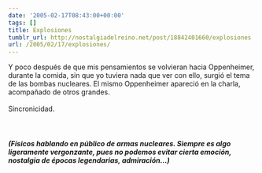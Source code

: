 ```yaml
---
date: '2005-02-17T08:43:00+00:00'
tags: []
title: Explosiones
tumblr_url: http://nostalgiadelreino.net/post/18842401660/explosiones
url: /2005/02/17/explosiones/
---
```


<p>Y poco después de que mis pensamientos se volvieran hacia Oppenheimer, durante la comida, sin que yo tuviera nada que ver con ello, surgió el tema de las bombas nucleares. El mismo Oppenheimer apareció en la charla, acompañado de otros grandes.<br/><br/>Sincronicidad.<br/><br/><br/></p><h5><em>(Físicos hablando en público de armas nucleares. Siempre es algo ligeramente vergonzante, pues no podemos evitar cierta emoción, nostalgia de épocas legendarias, admiración&hellip;)</em></h5><div class="blogger-post-footer"><img width="1" height="1" src="https://blogger.googleusercontent.com/tracker/1180118427259117074-6334447091689730093?l=nostalgiadelreino.blogspot.com" alt=""/></div>
